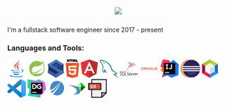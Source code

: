 
<h1 align="center">
  <a href="https://git.io/typing-svg">
    <img src="https://readme-typing-svg.herokuapp.com?color=%231402F7&size=30&lines=Hi+I'm+Kunanan+%F0%9F%91%8B+;Welcome+to+my+profile">
  </a>
</h1>

 <p> I'm a fullstack software engineer since 2017 - present <p>
  
<h3> Languages and Tools: </h3>

<code><a href="https://www.java.com/en/"><img alt="java" title="java" src="img/java.svg" height="42"></a></code>
<code><a href="https://spring.io/projects/spring-boot"><img alt="spring-boot" title="spring-boot" src="img/spring.png" height="42"></a></code>
<code><a href="https://struts.apache.org/"><img alt="struts" title="struts" src="img/struts.png" height="42"></a></code>
<code><a><img alt="html5" title="html5" src="img/html5.svg" height="42"></a></code>
<code><a href="https://angular.io/"><img alt="angular" title="angular" src="img/angular.png" height="42"></a></code>
<code><a href="https://www.mysql.com/"><img alt="mysql" title="mysql" src="img/mysql.svg" height="42"></a></code>
<code><a href="https://www.microsoft.com/en-us/sql-server/sql-server-downloads"><img alt="sqlserver" title="sqlserver" src="img/sqlserver.svg" height="42"></a></code>
<code><a href="https://www.oracle.com/index.html"><img alt="oracle" title="oracle" src="img/oracle.png" height="42"></a></code>
<code><a href="https://www.jetbrains.com/idea/"><img alt="idea" title="idea" src="img/idea.png" height="42"></a></code>
<code><a href="https://www.eclipse.org/"><img alt="eclipse" title="eclipse" src="img/eclipse.png" height="42"></a></code>
<code><a href="https://netbeans.apache.org/"><img alt="netbean" title="netbean" src="img/netbean.png" height="42"></a></code>
<code><a href="https://code.visualstudio.com/"><img alt="vscode" title="vscode" src="img/vscode.png" height="42"></a></code>
<code><a href="https://www.jetbrains.com/datagrip/"><img alt="datagrip" title="datagrip" src="img/datagrip.png" height="42"></a></code>
<code><a href="https://community.jaspersoft.com/"><img alt="jasper" title="jasper" src="img/jasper.png" height="42"></a></code>
<code><a href="https://www.crystalreports.com/"><img alt="crystal" title="crystal" src="img/crystal.png" height="42"></a></code>
<code><a href="https://www.shellscript.sh/"><img alt="sh" title="crystal" src="img/sh.png" height="42"></a></code>







